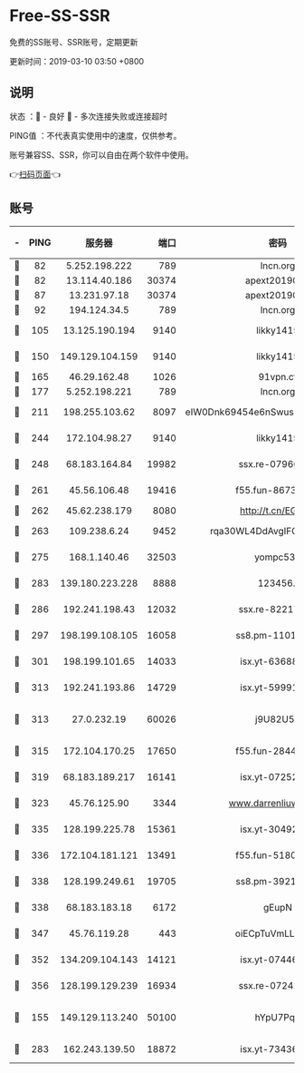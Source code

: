 # Free-SS-SSR

免费的SS账号、SSR账号，定期更新

更新时间：2019-03-10 03:50 +0800

## 说明

状态     ：🙂 - 良好 🙁 - 多次连接失败或连接超时

PING值   ：不代表真实使用中的速度，仅供参考。

账号兼容SS、SSR，你可以自由在两个软件中使用。

👉[扫码页面](https://liesauer.github.io/Free-SS-SSR/)👈

## 账号

|-|PING|服务器|端口|密码|加密方式|区域|
|:----:|:----:|:-----:|-----:|:----:|:----:|:----:|
|🙂|82|5.252.198.222|789|lncn.org|rc4|JP|
|🙂|82|13.114.40.186|30374|apext2019006|chacha20|JP|
|🙂|87|13.231.97.18|30374|apext2019006|chacha20|JP|
|🙂|92|194.124.34.5|789|lncn.org|rc4|JP|
|🙂|105|13.125.190.194|9140|likky1415|aes-256-cfb|KR|
|🙂|150|149.129.104.159|9140|likky1415|aes-256-cfb|HK|
|🙂|165|46.29.162.48|1026|91vpn.cf|rc4-md5|RU|
|🙂|177|5.252.198.221|789|lncn.org|rc4|JP|
|🙂|211|198.255.103.62|8097|eIW0Dnk69454e6nSwuspv9DmS201tQ0D|aes-256-cfb|US|
|🙂|244|172.104.98.27|9140|likky1415|aes-256-cfb|JP|
|🙂|248|68.183.164.84|19982|ssx.re-07966626|aes-256-cfb|US|
|🙂|261|45.56.106.48|19416|f55.fun-86730794|aes-256-cfb|US|
|🙂|262|45.62.238.179|8080|http://t.cn/EGJIyrl|rc4-md5|CA|
|🙂|263|109.238.6.24|9452|rqa30WL4DdAvgIFG6Fs3znzTa|aes-256-cfb|FR|
|🙂|275|168.1.140.46|32503|yompc535|aes-256-cfb|AU|
|🙂|283|139.180.223.228|8888|123456..|aes-256-cfb|JP|
|🙂|286|192.241.198.43|12032|ssx.re-82217458|aes-256-cfb|US|
|🙂|297|198.199.108.105|16058|ss8.pm-11016840|aes-256-cfb|US|
|🙂|301|198.199.101.65|14033|isx.yt-63688704|aes-256-cfb|US|
|🙂|313|192.241.193.86|14729|isx.yt-59991842|aes-256-cfb|US|
|🙂|313|27.0.232.19|60026|j9U82U53|xchacha20-ietf-poly1305|HK|
|🙂|315|172.104.170.25|17650|f55.fun-28443549|aes-256-cfb|SG|
|🙂|319|68.183.189.217|16141|isx.yt-07252342|aes-256-cfb|SG|
|🙂|323|45.76.125.90|3344|www.darrenliuwei.com|aes-256-cfb|AU|
|🙂|335|128.199.225.78|15361|isx.yt-30492264|aes-256-cfb|SG|
|🙂|336|172.104.181.121|13491|f55.fun-51808653|aes-256-cfb|SG|
|🙂|338|128.199.249.61|19705|ss8.pm-39219845|aes-256-cfb|SG|
|🙂|338|68.183.183.18|6172|gEupN|aes-256-cfb|SG|
|🙂|347|45.76.119.28|443|oiECpTuVmLLxk4Ts|aes-256-cfb|AU|
|🙂|352|134.209.104.143|14121|isx.yt-07446427|aes-256-cfb|SG|
|🙂|356|128.199.129.239|16934|ssx.re-07242436|aes-256-cfb|SG|
|🙂|155|149.129.113.240|50100|hYpU7PqP|chacha20-ietf-poly1305|CN|
|🙂|283|162.243.139.50|18872|isx.yt-73436373|aes-256-cfb|US|
